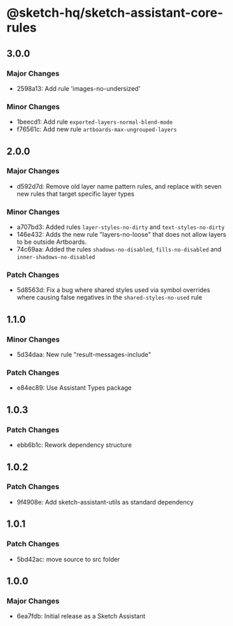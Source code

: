 # @sketch-hq/sketch-assistant-core-rules

## 3.0.0

### Major Changes

- 2598a13: Add rule 'images-no-undersized'

### Minor Changes

- 1beecd1: Add rule `exported-layers-normal-blend-mode`
- f76561c: Add new rule `artboards-max-ungrouped-layers`

## 2.0.0

### Major Changes

- d592d7d: Remove old layer name pattern rules, and replace with seven new rules that target
  specific layer types

### Minor Changes

- a707bd3: Added rules `layer-styles-no-dirty` and `text-styles-no-dirty`
- 146e432: Adds the new rule "layers-no-loose" that does not allow layers to be outside Artboards.
- 74c69aa: Added the rules `shadows-no-disabled`, `fills-no-disabled` and
  `inner-shadows-no-disabled`

### Patch Changes

- 5d8563d: Fix a bug where shared styles used via symbol overrides where causing false negatives in
  the `shared-styles-no-used` rule

## 1.1.0

### Minor Changes

- 5d34daa: New rule "result-messages-include"

### Patch Changes

- e84ec89: Use Assistant Types package

## 1.0.3

### Patch Changes

- ebb6b1c: Rework dependency structure

## 1.0.2

### Patch Changes

- 9f4908e: Add sketch-assistant-utils as standard dependency

## 1.0.1

### Patch Changes

- 5bd42ac: move source to src folder

## 1.0.0

### Major Changes

- 6ea7fdb: Initial release as a Sketch Assistant

